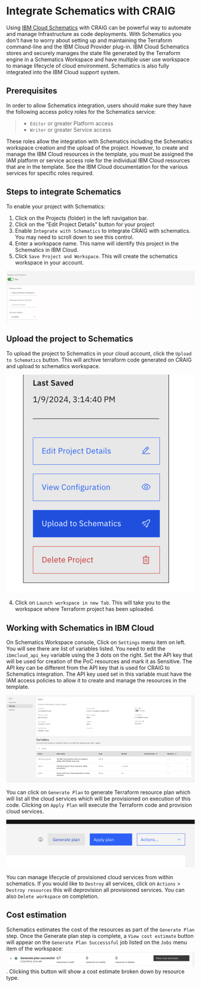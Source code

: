 # Integrate Schematics with CRAIG
Using [IBM Cloud Schematics](https://cloud.ibm.com/docs/schematics?topic=schematics-getting-started) with CRAIG can be powerful way to automate and manage Infrastructure as code deployments. With Schematics you don't have to worry about setting up and maintaining the Terraform command-line and the IBM Cloud Provider plug-in. IBM Cloud Schematics stores and securely manages the state file generated by the Terraform engine in a Schematics Workspace and have multiple user use workspace to manage lifecycle of cloud environment. Schematics is also fully integrated into the IBM Cloud support system. 

## Prerequisites
In order to allow Schematics integration, users should make sure they have the following access policy roles for the Schematics service:
>* `Editor` or greater Platform access
>* `Writer` or greater Service access

These roles allow the integration with Schematics including the Schematics workspace creation and the upload of the project. However, to create and manage the IBM Cloud resources in the template, you must be assigned the IAM platform or service access role for the individual IBM Cloud resources that are in the template. See the IBM Cloud documentation for the various services for specific roles required.

## Steps to integrate Schematics
To enable your project with Schematics:
1) Click on the Projects (folder) in the left navigation bar.
2) Click on the "Edit Project Details" button for your project
3) Enable `Integrate with Schematics` to integrate CRAIG with schematics. You may need to scroll down to see this control.
4) Enter a workspace name. This name will identify this project in the Schematics in IBM Cloud.
5) Click `Save Project and Workspace`. This will create the schematics workspace in your account.

![update-project-enable-schematics](images/Update-project-enable-schematics.png)

## Upload the project to Schematics
To upload the project to Schematics in your cloud account, click the `Upload to Schematics` button. This will archive terraform code generated on CRAIG and upload to schematics workspace. 

![Upload to Schematics](images/Upload-to-schematics.png)

4) Click on `Launch workspace in new Tab`. This will take you to the workspace where Terraform project has been uploaded. 

## Working with Schematics in IBM Cloud
On Schematics Workspace console, Click on `Settings` menu item on left. You will see there are list of variables listed. You need to edit the `ibmcloud_api_key` variable using the 3 dots on the right. Set the API key that will be used for creation of the PoC resources and mark it as Sensitive. The API key can be different from the API key that is used for CRAIG to Schematics integration. The API key used set in this variable must have the IAM access policies to allow it to create and manage the resources in the template.

![Schematics Settings page](images/schematics-setting-page.png)

You can click on `Generate Plan` to generate Terraform resource plan which will list all the cloud services which will be provisioned on execution of this code. Clicking on `Apply Plan` will execute the Terraform code and provision cloud services. 

![Schematics Settings page](images/schematics-actions.png)

You can manage lifecycle of provisioned cloud services from within schematics. If you would like to `Destroy` all services, click on `Actions` > `Destroy resources` this will deprovision all provisioned services. You can also `Delete workspace` on completion. 

## Cost estimation
Schematics estimates the cost of the resources as part of the `Generate Plan` step. Once the Generate plan step is complete, a `View cost estimate` button will appear on the `Generate Plan Successsful` job listed on the `Jobs` menu item of the workspace: ![cost estimate button](images/schematics-cost-estimate.png). Clicking this button will show a cost estimate broken down by resource type.
